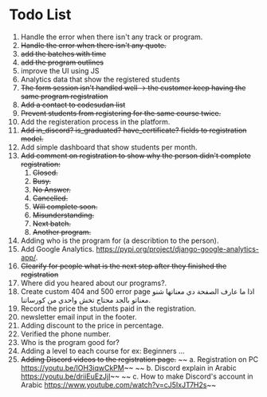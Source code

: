 # Todo List

1. Handle the error when there isn't any track or program.
2. ~~Handle the error when there isn't any quote.~~
3. ~~add the batches with time~~
4. ~~add the program outlines~~
5. improve the UI using JS
6. Analytics data that show the registered students
7. ~~The form session isn't handled well -> the customer keep having the same program registration~~
8. ~~Add a contact to codesudan list~~
9. ~~Prevent students from registering for the same course twice.~~
10. Add the registeration process in the platform.
11. ~~Add in_discord? is_graduated? have_certificate? fields to registration model.~~
12. Add simple dashboard that show students per month.
13. ~~Add comment on registration to show why the person didn't complete registration:~~
    1. ~~Closed.~~
    2. ~~Busy.~~
    3. ~~No Answer.~~
    4. ~~Cancelled.~~
    5. ~~Will complete soon.~~
    6. ~~Misunderstanding.~~
    7. ~~Next batch.~~
    8. ~~Another program.~~
14. Adding who is the program for (a describtion to the person).
15. Add Google Analytics. https://pypi.org/project/django-google-analytics-app/.
16. ~~Clearify for people what is the next step after they finished the registration~~
17. Where did you heared about our programs?.
18. Create custom 404 and 500 error page اذا ما عارف الصفحة دي معناتها شنو معناتو بالجد محتاج تخش واحدي من كورساتنا.
19. Record the price the students paid in the registration.
20. newsletter email input in the footer.
21. Adding discount to the price in percentage.
22. Verified the phone number.
23. Who is the program good for?
24. Adding a level to each course for ex: Beginners ...
25. ~~Adding Discord videos to the registration page.~~
   ~~ a. Registration on PC https://youtu.be/IOH3iqwCkPM~~
   ~~ b. Discord explain in Arabic https://youtu.be/driiEuEzJjI~~
   ~~ c. How to make Discord's account in Arabic https://www.youtube.com/watch?v=cJ5IxJT7H2s~~
